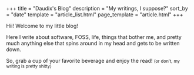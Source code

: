 +++
title = "Daudix's Blog"
description = "My writings, I suppose?"
sort_by = "date"
template = "article_list.html"
page_template = "article.html"
+++

Hii! Welcome to my little blog!

Here I write about software, FOSS, life, things that bother me, and pretty much anything else that spins around in my head and gets to be written down.

So, grab a cup of your favorite beverage and enjoy the read! <small>(or don't, my writing is pretty shitty)</small>
